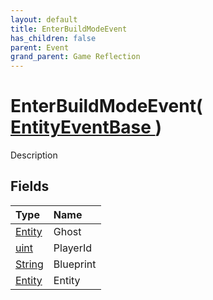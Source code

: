 ```yaml
---
layout: default
title: EnterBuildModeEvent
has_children: false
parent: Event
grand_parent: Game Reflection
---
```

# EnterBuildModeEvent( [ EntityEventBase ](/docs/game-reflection/events/entity_event_base) )
Description 

## Fields

| Type | Name |
|:-------------|:--------------|
| [Entity](/docs/game-reflection/classes/entity) | Ghost |
| [uint](/docs/game-reflection/components/uint) | PlayerId |
| [String](/docs/game-reflection/components/string) | Blueprint |
| [Entity](/docs/game-reflection/classes/entity) | Entity |

